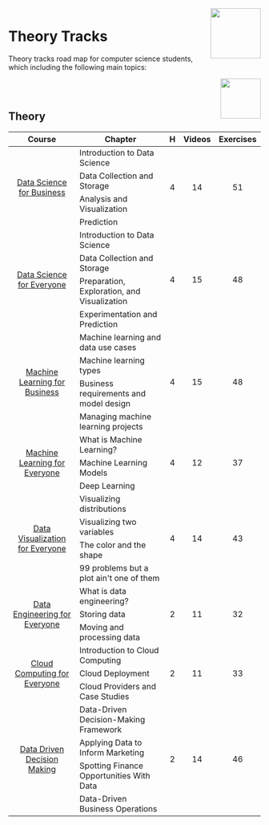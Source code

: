 <img align="right" width="100" src="https://github.com/cs-MohamedAyman/DataCamp-Tracks/blob/master/org-logos/datacamp.jpg">

# Theory Tracks
Theory tracks road map for computer science students, which including the following main topics:

<img align="right" width="80" height="80" src="https://github.com/cs-MohamedAyman/DataCamp-Tracks/blob/master/org-logos/theory.jpg">
<br><br>

## Theory

<table>
    <thead>
        <tr>
            <th width="40%">Course</th>
            <th width="60%">Chapter</th>
            <th>H</th>
            <th>Videos</th>
            <th>Exercises</th>
        </tr>
    </thead>
    <tbody>
            <tr>
                <td rowspan=4 align=center>
<a href="https://learn.datacamp.com/courses/data-science-for-business">Data Science for Business</a><br>
                <td align="left">Introduction to Data Science</td>
                <td rowspan=4 align="center">4</td>
                <td rowspan=4 align="center">14</td>
                <td rowspan=4 align="center">51</td>
                </td>
            </tr>
            <tr>
                <td align="left">Data Collection and Storage</td>
            </tr>
            <tr>
                <td align="left">Analysis and Visualization</td>
            </tr>
            <tr>
                <td align="left">Prediction</td>
            </tr>
            <tr>
                <td rowspan=4 align=center>
<a href="https://learn.datacamp.com/courses/data-science-for-everyone">Data Science for Everyone</a><br>
                <td align="left">Introduction to Data Science</td>
                <td rowspan=4 align="center">4</td>
                <td rowspan=4 align="center">15</td>
                <td rowspan=4 align="center">48</td>
                </td>
            </tr>
            <tr>
                <td align="left">Data Collection and Storage</td>
            </tr>
            <tr>
                <td align="left">Preparation, Exploration, and Visualization</td>
            </tr>
            <tr>
                <td align="left">Experimentation and Prediction</td>
            </tr>
            <tr>
                <td rowspan=4 align=center>
<a href="https://learn.datacamp.com/courses/machine-learning-for-business">Machine Learning for Business</a><br>
                <td align="left">Machine learning and data use cases</td>
                <td rowspan=4 align="center">4</td>
                <td rowspan=4 align="center">15</td>
                <td rowspan=4 align="center">48</td>
                </td>
            </tr>
            <tr>
                <td align="left">Machine learning types</td>
            </tr>
            <tr>
                <td align="left">Business requirements and model design</td>
            </tr>
            <tr>
                <td align="left">Managing machine learning projects</td>
            </tr>
            <tr>
                <td rowspan=3 align=center>
<a href="https://learn.datacamp.com/courses/machine-learning-for-everyone">Machine Learning for Everyone</a><br>
                <td align="left">What is Machine Learning?</td>
                <td rowspan=3 align="center">4</td>
                <td rowspan=3 align="center">12</td>
                <td rowspan=3 align="center">37</td>
                </td>
            </tr>
            <tr>
                <td align="left">Machine Learning Models</td>
            </tr>
            <tr>
                <td align="left">Deep Learning</td>
            </tr>
            <tr>
                <td rowspan=4 align=center>
<a href="https://learn.datacamp.com/courses/data-visualization-for-everyone">Data Visualization for Everyone</a><br>
                <td align="left">Visualizing distributions</td>
                <td rowspan=4 align="center">4</td>
                <td rowspan=4 align="center">14</td>
                <td rowspan=4 align="center">43</td>
                </td>
            </tr>
            <tr>
                <td align="left">Visualizing two variables</td>
            </tr>
            <tr>
                <td align="left">The color and the shape</td>
            </tr>
            <tr>
                <td align="left">99 problems but a plot ain't one of them</td>
            </tr>
            <tr>
                <td rowspan=3 align=center>
<a href="https://learn.datacamp.com/courses/data-engineering-for-everyone">Data Engineering for Everyone</a><br>
                <td align="left">What is data engineering?</td>
                <td rowspan=3 align="center">2</td>
                <td rowspan=3 align="center">11</td>
                <td rowspan=3 align="center">32</td>
                </td>
            </tr>
            <tr>
                <td align="left">Storing data</td>
            </tr>
            <tr>
                <td align="left">Moving and processing data</td>
            </tr>
            <tr>
                <td rowspan=3 align=center>
<a href="https://learn.datacamp.com/courses/cloud-computing-for-everyone">Cloud Computing for Everyone</a><br>
                <td align="left">Introduction to Cloud Computing</td>
                <td rowspan=3 align="center">2</td>
                <td rowspan=3 align="center">11</td>
                <td rowspan=3 align="center">33</td>
                </td>
            </tr>
            <tr>
                <td align="left">Cloud Deployment</td>
            </tr>
            <tr>
                <td align="left">Cloud Providers and Case Studies</td>
            </tr>
            <tr>
                <td rowspan=4 align=center>
<a href="https://learn.datacamp.com/courses/data-driven-decision-making">Data Driven Decision Making</a><br>
                <td align="left">Data-Driven Decision-Making Framework</td>
                <td rowspan=4 align="center">2</td>
                <td rowspan=4 align="center">14</td>
                <td rowspan=4 align="center">46</td>
                </td>
            </tr>
            <tr>
                <td align="left">Applying Data to Inform Marketing</td>
            </tr>
            <tr>
                <td align="left">Spotting Finance Opportunities With Data</td>
            </tr>
            <tr>
                <td align="left">Data-Driven Business Operations</td>
            </tr>
    </tbody>
</table>
